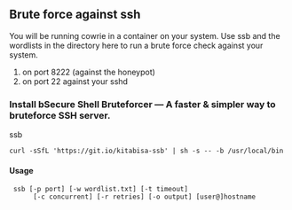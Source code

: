 ## Brute force against ssh

You will be running cowrie in a container on your system.  Use ssb and the wordlists in the directory here
to run a brute force check against your system.

1. on port 8222 (against the honeypot)
2. on port 22 against your sshd


### Install bSecure Shell Bruteforcer — A faster & simpler way to bruteforce SSH server.
ssb
```
curl -sSfL 'https://git.io/kitabisa-ssb' | sh -s -- -b /usr/local/bin
```
#### Usage
```
 ssb [-p port] [-w wordlist.txt] [-t timeout]
      [-c concurrent] [-r retries] [-o output] [user@]hostname
```




